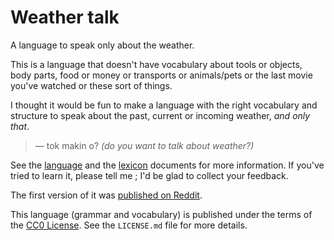 # Weather talk

A language to speak only about the weather.

This is a language that doesn't have vocabulary about tools or objects, body parts, food or money or transports or animals/pets or the last movie you've watched or these sort of things.

I thought it would be fun to make a language with the right vocabulary and structure to speak about the past, current or incoming weather, *and only that*.

> — tok makin o? *(do you want to talk about weather?)*

See the [language](language.md) and the [lexicon](lexicon.md) documents for more information. If you've tried to learn it, please tell me ; I'd be glad to collect your feedback.

The first version of it was [published on Reddit](https://www.reddit.com/r/conlangs/comments/r44epb/wipno_name_yet_a_language_dedicated_to_talk_about/).

This language (grammar and vocabulary) is published under the terms of the [CC0 License](https://creativecommons.org/publicdomain/zero/1.0/deed). See the `LICENSE.md` file for more details.
